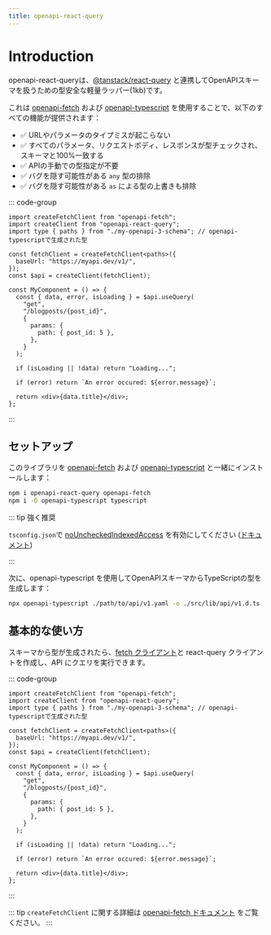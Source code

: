 ```yaml
---
title: openapi-react-query
---
```


# Introduction

openapi-react-queryは、[@tanstack/react-query](https://tanstack.com/query/latest/docs/framework/react/overview) と連携してOpenAPIスキーマを扱うための型安全な軽量ラッパー(1kb)です。

これは [openapi-fetch](../openapi-fetch/) および [openapi-typescript](../introduction) を使用することで、以下のすべての機能が提供されます：

- ✅ URLやパラメータのタイプミスが起こらない
- ✅ すべてのパラメータ、リクエストボディ、レスポンスが型チェックされ、スキーマと100%一致する
- ✅ APIの手動での型指定が不要
- ✅ バグを隠す可能性がある `any` 型の排除
- ✅ バグを隠す可能性がある `as` による型の上書きも排除

::: code-group

```tsx [src/my-component.ts]
import createFetchClient from "openapi-fetch";
import createClient from "openapi-react-query";
import type { paths } from "./my-openapi-3-schema"; // openapi-typescriptで生成された型

const fetchClient = createFetchClient<paths>({
  baseUrl: "https://myapi.dev/v1/",
});
const $api = createClient(fetchClient);

const MyComponent = () => {
  const { data, error, isLoading } = $api.useQuery(
    "get",
    "/blogposts/{post_id}",
    {
      params: {
        path: { post_id: 5 },
      },
    }
  );

  if (isLoading || !data) return "Loading...";

  if (error) return `An error occured: ${error.message}`;

  return <div>{data.title}</div>;
};
```

:::

## セットアップ

このライブラリを [openapi-fetch](../openapi-fetch/) および [openapi-typescript](../introduction) と一緒にインストールします：

```bash
npm i openapi-react-query openapi-fetch
npm i -D openapi-typescript typescript
```

::: tip 強く推奨

`tsconfig.json`で [noUncheckedIndexedAccess](https://www.typescriptlang.org/tsconfig#noUncheckedIndexedAccess) を有効にしてください ([ドキュメント](/ja/advanced#tsconfigで-nouncheckedindexedaccess-を有効にする))

:::

次に、openapi-typescript を使用してOpenAPIスキーマからTypeScriptの型を生成します：

```bash
npx openapi-typescript ./path/to/api/v1.yaml -o ./src/lib/api/v1.d.ts
```

## 基本的な使い方

スキーマから型が生成されたら、[fetch クライアント](../introduction.md)と react-query クライアントを作成し、API にクエリを実行できます。

::: code-group

```tsx [src/my-component.ts]
import createFetchClient from "openapi-fetch";
import createClient from "openapi-react-query";
import type { paths } from "./my-openapi-3-schema"; // openapi-typescriptで生成された型

const fetchClient = createFetchClient<paths>({
  baseUrl: "https://myapi.dev/v1/",
});
const $api = createClient(fetchClient);

const MyComponent = () => {
  const { data, error, isLoading } = $api.useQuery(
    "get",
    "/blogposts/{post_id}",
    {
      params: {
        path: { post_id: 5 },
      },
    }
  );

  if (isLoading || !data) return "Loading...";

  if (error) return `An error occured: ${error.message}`;

  return <div>{data.title}</div>;
};
```

:::

::: tip
`createFetchClient` に関する詳細は [openapi-fetch ドキュメント](../openapi-fetch/index.md) をご覧ください。
:::
